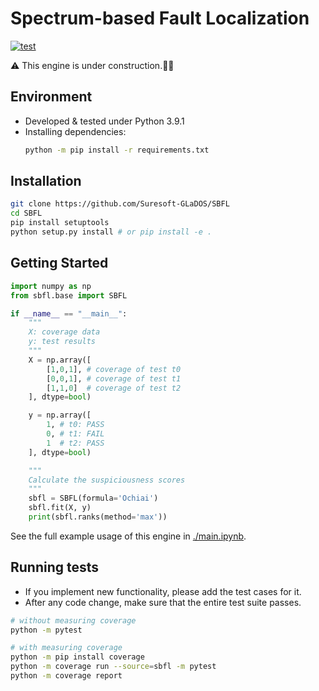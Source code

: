 # Spectrum-based Fault Localization

[![test](https://github.com/Suresoft-GLaDOS/SBFL/actions/workflows/run_tests.yml/badge.svg)](https://github.com/Suresoft-GLaDOS/SBFL/actions/workflows/run_tests.yml)

⚠️ This engine is under construction.👷‍♀️

## Environment
- Developed & tested under Python 3.9.1
- Installing dependencies:
  ```bash
  python -m pip install -r requirements.txt
  ```

## Installation
```bash
git clone https://github.com/Suresoft-GLaDOS/SBFL
cd SBFL
pip install setuptools
python setup.py install # or pip install -e .
```

## Getting Started
```python
import numpy as np
from sbfl.base import SBFL

if __name__ == "__main__":
    """
    X: coverage data
    y: test results
    """
    X = np.array([
        [1,0,1], # coverage of test t0
        [0,0,1], # coverage of test t1
        [1,1,0]  # coverage of test t2
    ], dtype=bool)

    y = np.array([
        1, # t0: PASS
        0, # t1: FAIL
        1  # t2: PASS
    ], dtype=bool)

    """
    Calculate the suspiciousness scores
    """
    sbfl = SBFL(formula='Ochiai')
    sbfl.fit(X, y)
    print(sbfl.ranks(method='max'))
```

See the full example usage of this engine in [./main.ipynb](./main.ipynb).

## Running tests
- If you implement new functionality, please add the test cases for it.
- After any code change, make sure that the entire test suite passes.

```bash
# without measuring coverage
python -m pytest

# with measuring coverage
python -m pip install coverage
python -m coverage run --source=sbfl -m pytest
python -m coverage report
```
